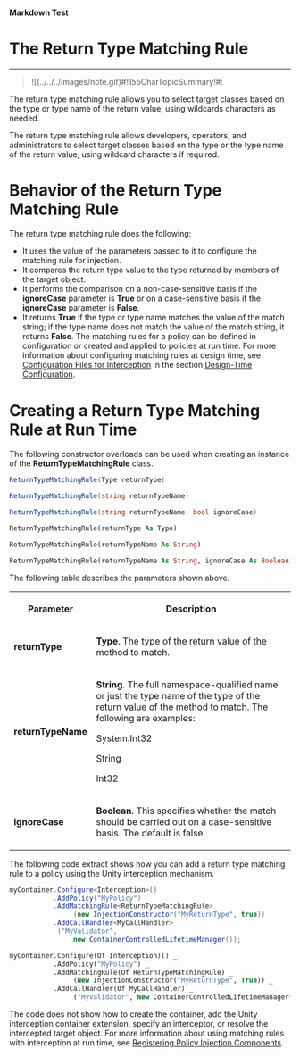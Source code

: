 ﻿---
Source File Name: 75-Interception.docx
AssetID: 4b09e824-1e73-4230-988f-9a8ed8f5968a
Title: The Return Type Matching Rule
Order In ToC: 2\6\1\8
Output Filename: 2\6\1\8_The Return Type Matching Rule.markdown
---

#### Markdown Test ####
# The Return Type Matching Rule #
----------


> ![(../../../images/note.gif)#!155CharTopicSummary!#:
> 
The return type matching rule allows you to select target classes based on the type or type name of the return value, using wildcards characters as needed.

The return type matching rule allows developers, operators, and administrators to select target classes based on the type or the type name of the return value, using wildcard characters if required.  

# Behavior of the Return Type Matching Rule #
The return type matching rule does the following:  
+ It uses the value of the parameters passed to it to configure the matching rule for injection.
+ It compares the return type value to the type returned by members of the target object.
+ It performs the comparison on a non-case-sensitive basis if the **ignoreCase** parameter is **True** or on a case-sensitive basis if the **ignoreCase** parameter is **False**. 
+ It returns **True** if the type or type name matches the value of the match string; if the type name does not match the value of the match string, it returns **False**. 
The matching rules for a policy can be defined in configuration or created and applied to policies at run time. For more information about configuring matching rules at design time, see [Configuration Files for Interception](test-markdown_af2f3726-4a3e-4e31-8f97-ebca0db3d907.html) in the section [Design-Time Configuration](test-markdown_d084d31d-6894-4cd3-ab6b-40f7a69899b2.html).  

# Creating a Return Type Matching Rule at Run Time #
The following constructor overloads can be used when creating an instance of the **ReturnTypeMatchingRule** class.  

```csharp
ReturnTypeMatchingRule(Type returnType)

ReturnTypeMatchingRule(string returnTypeName)

ReturnTypeMatchingRule(string returnTypeName, bool ignoreCase)
```


```vb
ReturnTypeMatchingRule(returnType As Type)

ReturnTypeMatchingRule(returnTypeName As String)

ReturnTypeMatchingRule(returnTypeName As String, ignoreCase As Boolean)
```

The following table describes the parameters shown above.  
<table xmlns:xlink="http://www.w3.org/1999/xlink"><tr><th><p>Parameter</p></th><th><p>Description</p></th></tr><tr><td><p><b>returnType</b></p></td><td><p><b>Type</b>. The type of the return value of the method to match.</p></td></tr><tr><td><p><b>returnTypeName</b></p></td><td><p><b>String</b>. The full namespace-qualified name or just the type name of the type of the return value of the method to match. The following are examples:</p><p>System.Int32</p><p>String</p><p>Int32</p></td></tr><tr><td><p><b>ignoreCase</b></p></td><td><p><b>Boolean</b>. This specifies whether the match should be carried out on a case-sensitive basis. The default is false.</p></td></tr></table>
The following code extract shows how you can add a return type matching rule to a policy using the Unity interception mechanism.  

```csharp
myContainer.Configure<Interception>()
           .AddPolicy("MyPolicy")
           .AddMatchingRule<ReturnTypeMatchingRule>
                (new InjectionConstructor("MyReturnType", true))
           .AddCallHandler<MyCallHandler>
            ("MyValidator", 
                new ContainerControlledLifetimeManager());
```


```vb
myContainer.Configure(Of Interception)() _
           .AddPolicy("MyPolicy") _
           .AddMatchingRule(Of ReturnTypeMatchingRule) _
                (New InjectionConstructor("MyReturnType", True)) _
           .AddCallHandler(Of MyCallHandler) _
                ("MyValidator", New ContainerControlledLifetimeManager())
```

The code does not show how to create the container, add the Unity interception container extension, specify an interceptor, or resolve the intercepted target object. For more information about using matching rules with interception at run time, see [Registering Policy Injection Components](test-markdown_2090aa6d-38c7-4527-a211-aa4fa966e855.html).  


